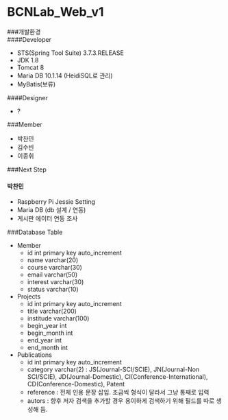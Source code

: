 # BCNLab_Web_v1  

###개발환경  
####Developer
- STS(Spring Tool Suite) 3.7.3.RELEASE
- JDK 1.8
- Tomcat 8
- Maria DB 10.1.14 (HeidiSQL로 관리)
- MyBatis(보류)

####Designer  
- ?

###Member  
- 박찬민
- 김수빈
- 이종휘

###Next Step  
#### 박찬민
- Raspberry Pi Jessie Setting
- Maria DB (db 설계 / 연동)
- 게시판 에이터 연동 조사

###Database Table
- Member
  - id int primary key auto_increment
  - name varchar(20)
  - course varchar(30)
  - email varchar(50)
  - interest varchar(30)
  - status varchar(10)
- Projects
  - id int primary key auto_increment
  - title varchar(200)
  - institude varchar(100)
  - begin_year int
  - begin_month int
  - end_year int
  - end_month int
- Publications
  - id int primary key auto_increment
  - category varchar(2) : JS(Journal-SCI/SCIE), JN(Journal-Non SCI/SCIE), JD(Journal-Domestic), CI(Conference-International), CD(Conference-Domestic), Patent
  - reference : 전체 인용 문장 삽입. 조금씩 형식이 달라서 그냥 통째로 입력
  - autors : 향후 저자 검색을 추가할 경우 용이하게 검색하기 위해 필드를 따로 생성해 둠.
